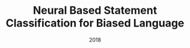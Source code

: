 ---
title: "Neural Based Statement Classification for Biased Language"
collection: publications
permalink: /publication/2018-DBLP:journals_corr_abs-1811-05740
date: 2018
venue: 'nan'
---